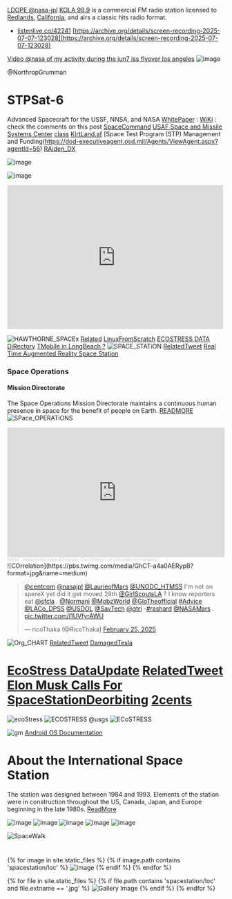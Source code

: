 [LDOPE @nasa-jpl](https://landweb.modaps.eosdis.nasa.gov/) 
[KOLA 99.9](https://www.kolafm.com/) 
is a commercial FM radio station licensed to [Redlands](https://www.cityofredlands.org/), [California](https://www.google.com/search?sca_esv=b7953b605ea5985e&rlz=1CASLJZ_enUS1170&sxsrf=AE3TifM6z9PzBccRJMcZEA4e1mixTnhMyg:1752004504978&q=redland+california&tbm=nws&source=lnms&fbs=AIIjpHxU7SXXniUZfeShr2fp4giZMLQ4RPdPjLPmOakFCN7X8EE7njRrb2FMGWExx-5ARS2dDjUqH8P7GJI3gXZTNa1ewV-CLv5ZT6fd_dbJFn0Njuz_e0Wu8_7yRkIN2Hnn3CAfH2L-S7a8qDrs-1gsjyM8Z0amfVSgtxyeHYqukoLI3D0Zmnhhn-5vvvmaIzjmG6rQIfOyt7B-TolXJ2CsS93wxGt2JQ&sa=X&sqi=2&ved=2ahUKEwjC6Kexha6OAxWmJ0QIHetYFj0Q0pQJKAN6BAgiEAE&biw=960&bih=945&dpr=1), and airs a classic hits radio format.
- [listenlive.co/42241](https://player.listenlive.co/42241)
[https://archive.org/details/screen-recording-2025-07-07-123028](https://archive.org/details/screen-recording-2025-07-07-123028)

[Video @nasa of my activity during the jun7 iss flyover los angeles](https://ia600906.us.archive.org/35/items/screen-recording-2025-07-07-123028/screen-20250708-045854.mp4)
![image](https://github.com/user-attachments/assets/4e167691-fcdc-495b-b740-4a2aa68402c1)

@NorthropGrumman 
# STPSat-6
Advanced Spacecraft for the
USSF, NNSA, and NASA [WhitePaper](https://cdn.northropgrumman.com/-/media/wp-content/uploads/DS-69-STPSat-6.pdf?v=1.0.0) : [WiKi](https://en.wikipedia.org/wiki/Space_Test_Program) : check the comments on this post
  [SpaceCommand](https://www.ssc.spaceforce.mil/Connect-With-Us/Space-Systems-Command-Front-Door/Space-Test-Program) [USAF Space and Missile Systems Center](https://ntrs.nasa.gov/api/citations/19960054106/downloads/19960054106.pdf) [class](https://www.geo.arizona.edu/content/PlanetaryGeoscience?_gl=1*a03zo4*_gcl_au*MTQwNzAyMTMxMi4xNzUyMDg0Mzcz*_ga*NzI2OTI4MDg4LjE3NTIwODQzNzM.*_ga_7PV3540XS3*czE3NTIwODQzNzMkbzEkZzEkdDE3NTIwODQ0MjMkajEwJGwwJGg3NTE0NDY4NTQ.) [KirtLand.af](https://www.kirtland.af.mil/Portals/52/Innovation%20and%20Prototyping%20Fact%20Sheet_PA%20Approved.pdf) [Space Test Program (STP) Management and Funding(https://dod-executiveagent.osd.mil/Agents/ViewAgent.aspx?agentId=56) [RAiden_DX](https://archive.org/details/arcade_raidendx#)

<div class=tupperware markdown="1">

![image](https://github.com/user-attachments/assets/93607547-f37b-47fe-8c1b-ecb80de43ba6)

![image](https://github.com/user-attachments/assets/875c42eb-81cc-4078-80b5-2582b1e82f49)


</div>

<iframe src="https://www.facebook.com/plugins/post.php?href=https%3A%2F%2Fwww.facebook.com%2FGeorgia.Bureau.of.Investigation%2Fposts%2Fpfbid02MdLMDV8jJPyDzmRaLSdeWutg7X9vpHX5MVkk262FQr5LQUhYgWN9TM2BZd4PMFQVl&show_text=false&width=500" width="500" height="333" style="border:none;overflow:hidden" scrolling="no" frameborder="0" allowfullscreen="true" allow="autoplay; clipboard-write; encrypted-media; picture-in-picture; web-share"></iframe>

<object data="https://www.facebook.com/plugins/post.php?href=https%3A%2F%2Fwww.facebook.com%2FGeorgia.Bureau.of.Investigation%2Fposts%2Fpfbid028NvzNHBMTBuC7tqhSsQceuEUHLzTEo3hF12Xp9i8C7zaZeGUYikqFEH57GYQ6k4Vl&show_text=true&width=500" width="500" height="559" style="border:none;overflow:hidden" scrolling="no" frameborder="0" allowfullscreen="true" allow="autoplay; clipboard-write; encrypted-media; picture-in-picture; web-share"></object>

![HAWTHORNE_SPACEx](https://pbs.twimg.com/media/GB51dVhbEAArSYr?format=jpg&name=large)
[Related](https://x.com/BubbleGumPop510/status/1737956171343139024) [LinuxFromScratch](https://x.com/BubbleGumPop510/status/1883040281215603149)
[ECOSTRESS DATA DiRectory](https://x.com/RicoThaka/status/1902540648122872177) [TMobile in LongBeach ?](https://x.com/RicoThaka/status/1902776754663743999)
![SPACE_STATiON](https://pbs.twimg.com/media/Gh8g6a5acAARjuN?format=jpg&name=large)
[RelatedTweet](https://x.com/RicoThaka/status/1882259882864422949) [Real Time Augmented Reality Space Station](https://eyes.nasa.gov/apps/orrery/#/sc_iss?time=2025-01-23T02:47:23.405+00:00)

### Space Operations 
#### Mission Directorate
The Space Operations Mission Directorate maintains a continuous human presence in space for the benefit of people on Earth. [READMORE](https://www.nasa.gov/reference/space-operations-mission-directorate/)
![SPace_OPERATiONS](https://www.nasa.gov/wp-content/uploads/2020/11/iss-7.jpg)
<iframe width="100%" height="300" scrolling="no" frameborder="no" allow="autoplay" src="https://w.soundcloud.com/player/?url=https%3A//api.soundcloud.com/tracks/1937264504&color=%23ff5500&auto_play=false&hide_related=false&show_comments=true&show_user=true&show_reposts=false&show_teaser=true&visual=true"></iframe><div style="font-size: 10px; color: #cccccc;line-break: anywhere;word-break: normal;overflow: hidden;white-space: nowrap;text-overflow: ellipsis; font-family: Interstate,Lucida Grande,Lucida Sans Unicode,Lucida Sans,Garuda,Verdana,Tahoma,sans-serif;font-weight: 100;"><a href="https://soundcloud.com/nasa" title="NASA" target="_blank" style="color: #cccccc; text-decoration: none;">NASA</a> · <a href="https://soundcloud.com/nasa/ep358_benefits-to-humanity_r2" title="Houston We Have A Podcast: Our Orbiting Lab&#x27;s Benefits for Humanity" target="_blank" style="color: #cccccc; text-decoration: none;">Houston We Have A Podcast: Our Orbiting Lab&#x27;s Benefits for Humanity</a></div>
![COrrelation](https://pbs.twimg.com/media/GhCT-a4a0AERypB?format=jpg&name=medium)
<blockquote class="twitter-tweet" data-media-max-width="560"><p lang="en" dir="ltr"><a href="https://twitter.com/CENTCOM?ref_src=twsrc%5Etfw">@centcom</a> <a href="https://twitter.com/NASAJPL?ref_src=twsrc%5Etfw">@nasajpl</a> <a href="https://twitter.com/LaurieofMars?ref_src=twsrc%5Etfw">@LaurieofMars</a> <a href="https://twitter.com/UNODC_HTMSS?ref_src=twsrc%5Etfw">@UNODC_HTMSS</a> I&#39;m not on spereX yet did it get moved 28th <a href="https://twitter.com/GirlScoutsLA?ref_src=twsrc%5Etfw">@GirlScoutsLA</a> ? I know reporters eat <a href="https://twitter.com/SFCLA?ref_src=twsrc%5Etfw">@sfcla</a> . <a href="https://twitter.com/Normani?ref_src=twsrc%5Etfw">@Normani</a> <a href="https://twitter.com/MobzWorld?ref_src=twsrc%5Etfw">@MobzWorld</a> <a href="https://twitter.com/GloTheofficial?ref_src=twsrc%5Etfw">@GloTheofficial</a> <a href="https://twitter.com/hashtag/Advice?src=hash&amp;ref_src=twsrc%5Etfw">#Advice</a> <a href="https://twitter.com/LACo_DPSS?ref_src=twsrc%5Etfw">@LACo_DPSS</a> <a href="https://twitter.com/USDOL?ref_src=twsrc%5Etfw">@USDOL</a> <a href="https://twitter.com/SavTech?ref_src=twsrc%5Etfw">@SavTech</a> <a href="https://twitter.com/GTRI?ref_src=twsrc%5Etfw">@gtri</a> -<a href="https://twitter.com/hashtag/rashard?src=hash&amp;ref_src=twsrc%5Etfw">#rashard</a> <a href="https://twitter.com/NASAMars?ref_src=twsrc%5Etfw">@NASAMars</a> . <a href="https://t.co/I1UVfyrAWU">pic.twitter.com/I1UVfyrAWU</a></p>&mdash; ricoThaka (@RicoThaka) <a href="https://twitter.com/RicoThaka/status/1894464082205626535?ref_src=twsrc%5Etfw">February 25, 2025</a></blockquote> <script async src="https://platform.twitter.com/widgets.js" charset="utf-8"></script>



![Org_CHART](https://www.nasa.gov/wp-content/uploads/2023/06/somd-org-chart-2025.png)
[RelatedTweet](https://x.com/genejm29/status/1783503580504195441) [DamagedTesla](https://x.com/RicoThaka/status/1899223787499077809)
# [EcoStress DataUpdate](https://x.com/RicoThaka/status/1893454797858050098) [RelatedTweet](https://x.com/RicoThaka/status/1893453710568648891) [Elon Musk Calls For SpaceStationDeorbiting](https://x.com/ABC/status/1893441128776581220) [2cents](https://x.com/RicoThaka/status/1893452333113319826)
![ecoStress](https://pbs.twimg.com/media/Gkbm_y1boAACZfw?format=jpg&name=large)
![ECOSTRESS @usgs](https://pbs.twimg.com/media/Gkbl3sfWkAUC3Xz?format=jpg&name=large)
![ECoSTRESS](https://pbs.twimg.com/media/GkbkxS4XUAECq2M?format=jpg&name=large)

![gm](https://pbs.twimg.com/media/GhSU9XGbMAAJ19z?format=jpg&name=large)
[Android OS Documentation](https://source.android.com/docs)
# About the International Space Station
The station was designed between 1984 and 1993. Elements of the station were in construction throughout the US, Canada, Japan, and Europe beginning in the late 1980s. [ReadMore](https://www.nasa.gov/international-space-station/)


<img src="https://raw.githubusercontent.com/rashardiman/compiling/refs/heads/master/assets/spacestation/loc/master-pnp-ppmsca-62900-62978u.jpg" alt="image" />      
<img src="https://raw.githubusercontent.com/rashardgds/compiling/refs/heads/master/assets/spacestation/loc/master-pnp-ppmsca-62900-62981u.jpg" alt="image" />
<img src="https://raw.githubusercontent.com/rashard-ecostress-jpl-iss/compiling/refs/heads/master/assets/spacestation/loc/master-pnp-ppmsca-63400-63497u.jpg" alt="image" />
<img src="https://raw.githubusercontent.com/rashardiman/compiling/refs/heads/master/assets/spacestation/loc/master-pnp-ppmsca-63500-63504u.jpg" alt="image" />
<img src="https://raw.githubusercontent.com/kellyrashardiman/compiling/refs/heads/master/assets/spacestation/loc/master-pnp-ppmsca-62600-62669u.jpg" alt="image" />

![SpaceWalk](https://www.nasa.gov/wp-content/uploads/2022/12/51476067951-e10dfb6875-o-1.jpg)
# 

{% for image in site.static_files %}
    {% if image.path contains 'spacestation/loc' %}
        <img src="https://raw.githubusercontent.com/thakasartu/compiling/refs/heads/master{{ image.path }}" alt="image" />
    {% endif %}
{% endfor %}
<div >
  {% for file in site.static_files %}
      {% if file.path contains 'spacestation/loc' and file.extname == '.jpg' %}
          <img src="{{ file.path }}" alt="Gallery Image">
      {% endif %}
  {% endfor %}
</div>
